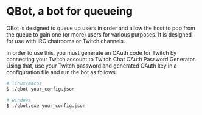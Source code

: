 QBot, a bot for queueing
==============================

QBot is designed to queue up users in order and allow the host to pop from the queue to gain one (or more) users for various purposes. It is designed for use with IRC chatrooms or Twitch channels.


In order to use this, you must generate an OAuth code for Twitch by connecting your Twitch account to Twitch Chat OAuth Password Generator. Using that, use your Twitch password and generated OAuth key in a configuration file and run the bot as follows.

```bash
# linux/macos
$ ./qbot your_config.json

# windows
$ ./qbot.exe your_config.json
```

